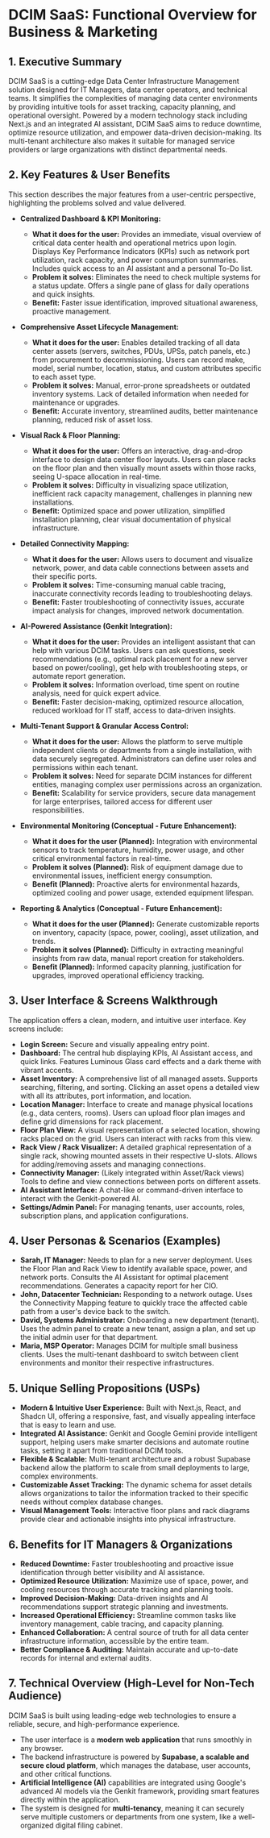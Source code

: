 # DCIM SaaS: Functional Overview for Business & Marketing

## 1. Executive Summary

DCIM SaaS is a cutting-edge Data Center Infrastructure Management solution designed for IT Managers, data center operators, and technical teams. It simplifies the complexities of managing data center environments by providing intuitive tools for asset tracking, capacity planning, and operational oversight. Powered by a modern technology stack including Next.js and an integrated AI assistant, DCIM SaaS aims to reduce downtime, optimize resource utilization, and empower data-driven decision-making. Its multi-tenant architecture also makes it suitable for managed service providers or large organizations with distinct departmental needs.

## 2. Key Features & User Benefits

This section describes the major features from a user-centric perspective, highlighting the problems solved and value delivered.

*   **Centralized Dashboard & KPI Monitoring:**
    *   **What it does for the user:** Provides an immediate, visual overview of critical data center health and operational metrics upon login. Displays Key Performance Indicators (KPIs) such as network port utilization, rack capacity, and power consumption summaries. Includes quick access to an AI assistant and a personal To-Do list.
    *   **Problem it solves:** Eliminates the need to check multiple systems for a status update. Offers a single pane of glass for daily operations and quick insights.
    *   **Benefit:** Faster issue identification, improved situational awareness, proactive management.

*   **Comprehensive Asset Lifecycle Management:**
    *   **What it does for the user:** Enables detailed tracking of all data center assets (servers, switches, PDUs, UPSs, patch panels, etc.) from procurement to decommissioning. Users can record make, model, serial number, location, status, and custom attributes specific to each asset type.
    *   **Problem it solves:** Manual, error-prone spreadsheets or outdated inventory systems. Lack of detailed information when needed for maintenance or upgrades.
    *   **Benefit:** Accurate inventory, streamlined audits, better maintenance planning, reduced risk of asset loss.

*   **Visual Rack & Floor Planning:**
    *   **What it does for the user:** Offers an interactive, drag-and-drop interface to design data center floor layouts. Users can place racks on the floor plan and then visually mount assets within those racks, seeing U-space allocation in real-time.
    *   **Problem it solves:** Difficulty in visualizing space utilization, inefficient rack capacity management, challenges in planning new installations.
    *   **Benefit:** Optimized space and power utilization, simplified installation planning, clear visual documentation of physical infrastructure.

*   **Detailed Connectivity Mapping:**
    *   **What it does for the user:** Allows users to document and visualize network, power, and data cable connections between assets and their specific ports.
    *   **Problem it solves:** Time-consuming manual cable tracing, inaccurate connectivity records leading to troubleshooting delays.
    *   **Benefit:** Faster troubleshooting of connectivity issues, accurate impact analysis for changes, improved network documentation.

*   **AI-Powered Assistance (Genkit Integration):**
    *   **What it does for the user:** Provides an intelligent assistant that can help with various DCIM tasks. Users can ask questions, seek recommendations (e.g., optimal rack placement for a new server based on power/cooling), get help with troubleshooting steps, or automate report generation.
    *   **Problem it solves:** Information overload, time spent on routine analysis, need for quick expert advice.
    *   **Benefit:** Faster decision-making, optimized resource allocation, reduced workload for IT staff, access to data-driven insights.

*   **Multi-Tenant Support & Granular Access Control:**
    *   **What it does for the user:** Allows the platform to serve multiple independent clients or departments from a single installation, with data securely segregated. Administrators can define user roles and permissions within each tenant.
    *   **Problem it solves:** Need for separate DCIM instances for different entities, managing complex user permissions across an organization.
    *   **Benefit:** Scalability for service providers, secure data management for large enterprises, tailored access for different user responsibilities.

*   **Environmental Monitoring (Conceptual - Future Enhancement):**
    *   **What it does for the user (Planned):** Integration with environmental sensors to track temperature, humidity, power usage, and other critical environmental factors in real-time.
    *   **Problem it solves (Planned):** Risk of equipment damage due to environmental issues, inefficient energy consumption.
    *   **Benefit (Planned):** Proactive alerts for environmental hazards, optimized cooling and power usage, extended equipment lifespan.

*   **Reporting & Analytics (Conceptual - Future Enhancement):**
    *   **What it does for the user (Planned):** Generate customizable reports on inventory, capacity (space, power, cooling), asset utilization, and trends.
    *   **Problem it solves (Planned):** Difficulty in extracting meaningful insights from raw data, manual report creation for stakeholders.
    *   **Benefit (Planned):** Informed capacity planning, justification for upgrades, improved operational efficiency tracking.

## 3. User Interface & Screens Walkthrough

The application offers a clean, modern, and intuitive user interface. Key screens include:

*   **Login Screen:** Secure and visually appealing entry point.
*   **Dashboard:** The central hub displaying KPIs, AI Assistant access, and quick links. Features Luminous Glass card effects and a dark theme with vibrant accents.
*   **Asset Inventory:** A comprehensive list of all managed assets. Supports searching, filtering, and sorting. Clicking an asset opens a detailed view with all its attributes, port information, and location.
*   **Location Manager:** Interface to create and manage physical locations (e.g., data centers, rooms). Users can upload floor plan images and define grid dimensions for rack placement.
*   **Floor Plan View:** A visual representation of a selected location, showing racks placed on the grid. Users can interact with racks from this view.
*   **Rack View / Rack Visualizer:** A detailed graphical representation of a single rack, showing mounted assets in their respective U-slots. Allows for adding/removing assets and managing connections.
*   **Connectivity Manager:** (Likely integrated within Asset/Rack views) Tools to define and view connections between ports on different assets.
*   **AI Assistant Interface:** A chat-like or command-driven interface to interact with the Genkit-powered AI.
*   **Settings/Admin Panel:** For managing tenants, user accounts, roles, subscription plans, and application configurations.

## 4. User Personas & Scenarios (Examples)

*   **Sarah, IT Manager:** Needs to plan for a new server deployment. Uses the Floor Plan and Rack View to identify available space, power, and network ports. Consults the AI Assistant for optimal placement recommendations. Generates a capacity report for her CIO.
*   **John, Datacenter Technician:** Responding to a network outage. Uses the Connectivity Mapping feature to quickly trace the affected cable path from a user's device back to the switch.
*   **David, Systems Administrator:** Onboarding a new department (tenant). Uses the admin panel to create a new tenant, assign a plan, and set up the initial admin user for that department.
*   **Maria, MSP Operator:** Manages DCIM for multiple small business clients. Uses the multi-tenant dashboard to switch between client environments and monitor their respective infrastructures.

## 5. Unique Selling Propositions (USPs)

*   **Modern & Intuitive User Experience:** Built with Next.js, React, and Shadcn UI, offering a responsive, fast, and visually appealing interface that is easy to learn and use.
*   **Integrated AI Assistance:** Genkit and Google Gemini provide intelligent support, helping users make smarter decisions and automate routine tasks, setting it apart from traditional DCIM tools.
*   **Flexible & Scalable:** Multi-tenant architecture and a robust Supabase backend allow the platform to scale from small deployments to large, complex environments.
*   **Customizable Asset Tracking:** The dynamic schema for asset details allows organizations to tailor the information tracked to their specific needs without complex database changes.
*   **Visual Management Tools:** Interactive floor plans and rack diagrams provide clear and actionable insights into physical infrastructure.

## 6. Benefits for IT Managers & Organizations

*   **Reduced Downtime:** Faster troubleshooting and proactive issue identification through better visibility and AI assistance.
*   **Optimized Resource Utilization:** Maximize use of space, power, and cooling resources through accurate tracking and planning tools.
*   **Improved Decision-Making:** Data-driven insights and AI recommendations support strategic planning and investments.
*   **Increased Operational Efficiency:** Streamline common tasks like inventory management, cable tracing, and capacity planning.
*   **Enhanced Collaboration:** A central source of truth for all data center infrastructure information, accessible by the entire team.
*   **Better Compliance & Auditing:** Maintain accurate and up-to-date records for internal and external audits.

## 7. Technical Overview (High-Level for Non-Tech Audience)

DCIM SaaS is built using leading-edge web technologies to ensure a reliable, secure, and high-performance experience.
*   The user interface is a **modern web application** that runs smoothly in any browser.
*   The backend infrastructure is powered by **Supabase, a scalable and secure cloud platform**, which manages the database, user accounts, and other critical functions.
*   **Artificial Intelligence (AI)** capabilities are integrated using Google's advanced AI models via the Genkit framework, providing smart features directly within the application.
*   The system is designed for **multi-tenancy**, meaning it can securely serve multiple customers or departments from one system, like a well-organized digital filing cabinet.
